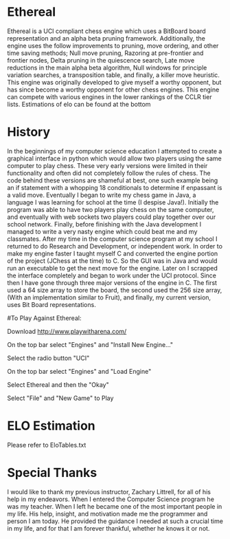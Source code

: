 # Ethereal

Ethereal is a UCI compliant chess engine which uses a BitBoard board representation and an alpha beta pruning framework. Additionally, the engine uses the follow improvements to pruning, move ordering, and other time saving methods; Null move pruning, Razoring at pre-frontier and frontier nodes, Delta pruning in the quiescence search, Late move reductions in the main alpha beta algorithm, Null windows for principle variation searches, a transposition table, and finally, a killer move heuristic. This engine was originally developed to give myself a worthy opponent, but has since become a worthy opponent for other chess engines. This engine can compete with various engines in the lower rankings of the CCLR tier lists. Estimations of elo can be found at the bottom

# History

In the beginnings of my computer science education I attempted to create a graphical interface in python which would allow two players using the same computer to play chess. These very early versions were limited in their functionality and often did not completely follow the rules of chess. The code behind these versions are shameful at best, one such example being an if statement with a whopping 18 conditionals to determine if enpassant is a valid move. Eventually I began to write my chess game in Java, a language I was learning for school at the time (I despise Java!).  Initially the program was able to have two players play chess on the same computer, and eventually with web sockets two players could play together over our school network. Finally, before finishing with the Java development I managed to write a very nasty engine which could beat me and my classmates. After my time in the computer science program at my school I returned to do Research and Development, or independent work. In order to make my engine faster I taught myself C and converted the engine portion of the project (JChess at the time) to C. So the GUI was in Java and would run an executable to get the next move for the engine. Later on I scrapped the interface completely and began to work under the UCI protocol. Since then I have gone through three major versions of the engine in C. The first used a 64 size array to store the board, the second used the 256 size array, (With an implementation similar to Fruit), and finally, my current version, uses Bit Board representations. 

#To Play Against Ethereal:

  Download http://www.playwitharena.com/
    
  On the top bar select "Engines" and "Install New Engine..."
    
  Select the radio button "UCI"
    
  On the top bar select "Engines" and "Load Engine"
    
  Select Ethereal and then the "Okay"
    
  Select "File" and "New Game" to Play
  
  
# ELO Estimation

Please refer to EloTables.txt
    
    
# Special Thanks

  I would like to thank my previous instructor, Zachary Littrell, for all of his help in my endeavors. When I entered the Computer Science program he was my teacher. When I left he became one of the most important people in my life. His help, insight, and motivation made me the programmer and person I am today. He provided the guidance I needed at such a crucial time in my life, and for that I am forever thankful, whether he knows it or not.

